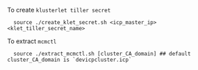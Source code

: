 To create `klusterlet tiller secret`

      source ./create_klet_secret.sh <icp_master_ip> <klet_tiller_secret_name>

To extract `mcmctl`

      source ./extract_mcmctl.sh [cluster_CA_domain] ## default cluster_CA_domain is `devicpcluster.icp`
